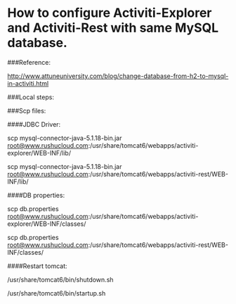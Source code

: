 How to configure Activiti-Explorer and Activiti-Rest with same MySQL database.
=======================

###Reference:

http://www.attuneuniversity.com/blog/change-database-from-h2-to-mysql-in-activiti.html

###Local steps:

###Scp files:

####JDBC Driver:

scp mysql-connector-java-5.1.18-bin.jar root@www.rushucloud.com:/usr/share/tomcat6/webapps/activiti-explorer/WEB-INF/lib/

scp mysql-connector-java-5.1.18-bin.jar root@www.rushucloud.com:/usr/share/tomcat6/webapps/activiti-rest/WEB-INF/lib/

####DB properties:

scp db.properties root@www.rushucloud.com:/usr/share/tomcat6/webapps/activiti-explorer/WEB-INF/classes/

scp db.properties root@www.rushucloud.com:/usr/share/tomcat6/webapps/activiti-rest/WEB-INF/classes/

####Restart tomcat:

/usr/share/tomcat6/bin/shutdown.sh

/usr/share/tomcat6/bin/startup.sh

